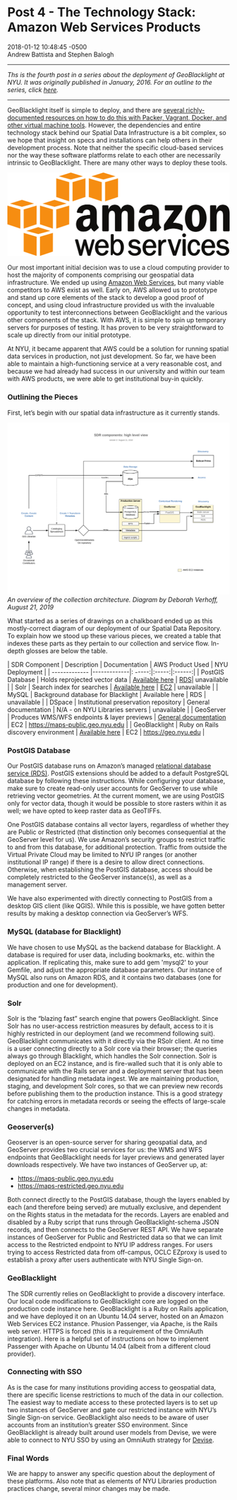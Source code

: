 

# Post 4 - The Technology Stack: Amazon Web Services Products

2018-01-12 10:48:45 -0500  
Andrew Battista and Stephen Balogh

--- 

*Ths is the fourth post in a series about the deployment of GeoBlacklight at NYU. It was originally published in January, 2016. For an outline to the series, click [here](https://andrewbattista.github.io/geoblacklight/2018/01/09/geoblacklight-overview.html).*

---

GeoBlacklight itself is simple to deploy, and there are [several richly-documented resources on how to do this with Packer, Vagrant, Docker, and other virtual machine tools](http://geoblacklight.org/tutorials.html). However, the dependencies and entire technology stack behind our Spatial Data Infrastructure is a bit complex, so we hope that insight on specs and installations can help others in their development process. Note that neither the specific cloud-based services nor the way these software platforms relate to each other are necessarily intrinsic to GeoBlacklight. There are many other ways to deploy these tools.

![Amazon Web Services logo](https://github.com/andrewbattista/andrewbattista.github.io/blob/master/blog_media/aws_logo.png?raw=true)

Our most important initial decision was to use a cloud computing provider to host the majority of components comprising our geospatial data infrastructure. We ended up using [Amazon Web Services](https://aws.amazon.com/), but many viable competitors to AWS exist as well. Early on, AWS allowed us to prototype and stand up core elements of the stack to develop a good proof of concept, and using cloud infrastructure provided us with the invaluable opportunity to test interconnections between GeoBlacklight and the various other components of the stack. With AWS, it is simple to spin up temporary servers for purposes of testing. It has proven to be very straightforward to scale up directly from our initial prototype.

At NYU, it became apparent that AWS could be a solution for running spatial data services in production, not just development. So far, we have been able to maintain a high-functioning service at a very reasonable cost, and because we had already had success in our university and within our team with AWS products, we were able to get institutional buy-in quickly.

### Outlining the Pieces

First, let’s begin with our spatial data infrastructure as it currently stands.

![A diagram of the collection elements](https://raw.githubusercontent.com/andrewbattista/andrewbattista.github.io/master/blog_media/sdr-high-level.png)
*An overview of the collection architecture. Diagram by Deborah Verhoff, August 21, 2019*

What started as a series of drawings on a chalkboard ended up as this mostly-correct diagram of our deployment of our Spatial Data Repository. To explain how we stood up these various pieces, we created a table that indexes these parts as they pertain to our collection and service flow. In-depth glosses are below the table.

| SDR Component        | Description           | Documentation  | AWS Product Used | NYU Deployment |
| ------------- |-------------|: -----:|:-----:|:------:|
|   PostGIS Database	    | Holds reprojected vector data | [Available here](https://postgis.net/documentation/) | [RDS](https://aws.amazon.com/rds/)| unavailable |
|   Solr	    | Search index for searches | [Available here](http://lucene.apache.org/solr/resources.html) | [EC2](https://aws.amazon.com/ec2/) | unavailable |
|   MySQL	    | Background database for Blacklight | Available here | RDS | unavailable |
|   DSpace    | Institutional preservation repository | General documentation | N/A - on NYU Libraries servers | unavailable |
| GeoServer | Produces WMS/WFS endpoints & layer previews | [General documentation](http://docs.geoserver.org/) | EC2 | https://maps-public.geo.nyu.edu |
| GeoBlacklight | Ruby on Rails discovery environment | [Available here](https://github.com/NYULibraries/spatial_data_repository) | EC2 | https://geo.nyu.edu |


### PostGIS Database

Our PostGIS database runs on Amazon’s managed [relational database service (RDS)](https://aws.amazon.com/rds/). PostGIS extensions should be added to a default PostgreSQL database by following these instructions. While configuring your database, make sure to create read-only user accounts for GeoServer to use while retrieving vector geometries. At the current moment, we are using PostGIS only for vector data, though it would be possible to store rasters within it as well; we have opted to keep raster data as GeoTIFFs.

One PostGIS database contains all vector layers, regardless of whether they are Public or Restricted (that distinction only becomes consequential at the GeoServer level for us). We use Amazon’s security groups to restrict traffic to and from this database, for additional protection. Traffic from outside the Virtual Private Cloud may be limited to NYU IP ranges (or another institutional IP range) if there is a desire to allow direct connections. Otherwise, when establishing the PostGIS database, access should be completely restricted to the GeoServer instance(s), as well as a management server.

We have also experimented with directly connecting to PostGIS from a desktop GIS client (like QGIS). While this is possible, we have gotten better results by making a desktop connection via GeoServer’s WFS.

### MySQL (database for Blacklight)

We have chosen to use MySQL as the backend database for Blacklight. A database is required for user data, including bookmarks, etc. within the application. If replicating this, make sure to add gem 'mysql2' to your Gemfile, and adjust the appropriate database parameters. Our instance of MySQL also runs on Amazon RDS, and it contains two databases (one for production and one for development).

### Solr

Solr is the “blazing fast” search engine that powers GeoBlacklight. Since Solr has no user-access restriction measures by default, access to it is highly restricted in our deployment (and we recommend following suit). GeoBlacklight communicates with it directly via the RSolr client. At no time is a user connecting directly to a Solr core via their browser; the queries always go through Blacklight, which handles the Solr connection. Solr is deployed on an EC2 instance, and is fire-walled such that it is only able to communicate with the Rails server and a deployment server that has been designated for handling metadata ingest. We are maintaining production, staging, and development Solr cores, so that we can preview new records before publishing them to the production instance. This is a good strategy for catching errors in metadata records or seeing the effects of large-scale changes in metadata.

### Geoserver(s)

Geoserver is an open-source server for sharing geospatial data, and GeoServer provides two crucial services for us: the WMS and WFS endpoints that GeoBlacklight needs for layer previews and generated layer downloads respectively. We have two instances of GeoServer up, at:

* https://maps-public.geo.nyu.edu
* https://maps-restricted.geo.nyu.edu

Both connect directly to the PostGIS database, though the layers enabled by each (and therefore being served) are mutually exclusive, and dependent on the Rights status in the metadata for the records. Layers are enabled and disabled by a Ruby script that runs through GeoBlacklight-schema JSON records, and then connects to the GeoServer REST API. We have separate instances of GeoServer for Public and Restricted data so that we can limit access to the Restricted endpoint to NYU IP address ranges. For users trying to access Restricted data from off-campus, OCLC EZproxy is used to establish a proxy after users authenticate with NYU Single Sign-on.

### GeoBlacklight

The SDR currently relies on GeoBlacklight to provide a discovery interface. Our local code modifications to GeoBlacklight core are logged on the production code instance here. GeoBlacklight is a Ruby on Rails application, and we have deployed it on an Ubuntu 14.04 server, hosted on an Amazon Web Services EC2 instance. Phusion Passenger, via Apache, is the Rails web server. HTTPS is forced (this is a requirement of the OmniAuth integration). Here is a helpful set of instructions on how to implement Passenger with Apache on Ubuntu 14.04 (albeit from a different cloud provider).

### Connecting with SSO

As is the case for many institutions providing access to geospatial data, there are specific license restrictions to much of the data in our collection. The easiest way to mediate access to these protected layers is to set up two instances of GeoServer and gate our restricted instance with NYU’s Single Sign-on service. GeoBlacklight also needs to be aware of user accounts from an institution’s greater SSO environment. Since GeoBlacklight is already built around user models from Devise, we were able to connect to NYU SSO by using an OmniAuth strategy for [Devise](https://rubygems.org/gems/devise/versions/4.2.0).

### Final Words

We are happy to answer any specific question about the deployment of these platforms. Also note that as elements of NYU Libraries production practices change, several minor changes may be made.
